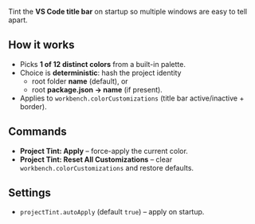 Tint the **VS Code title bar** on startup so multiple windows are easy to tell apart.

## How it works
- Picks **1 of 12 distinct colors** from a built-in palette.
- Choice is **deterministic**: hash the project identity
  - root folder **name** (default), or
  - root **package.json → name** (if present).
- Applies to `workbench.colorCustomizations` (title bar active/inactive + border).

## Commands
- **Project Tint: Apply** – force-apply the current color.
- **Project Tint: Reset All Customizations** – clear `workbench.colorCustomizations` and restore defaults.

## Settings
- `projectTint.autoApply` (default `true`) – apply on startup.